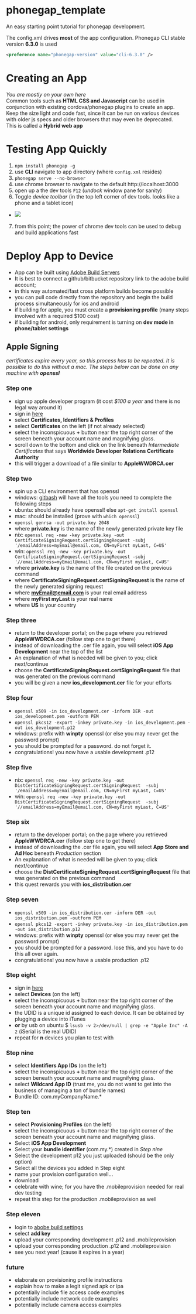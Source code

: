 # phonegap_template
An easy starting point tutorial for phonegap development.

The config.xml drives **most** of the app configuration.
Phonegap CLI stable version **6.3.0** is used

``` xml
<preference name="phonegap-version" value="cli-6.3.0" />
```

# Creating an App
_You are mostly on your own here_  
Common tools such as **HTML CSS and Javascript** can be used in conjunction with existing cordova/phonegap plugins to create an app.  
Keep the size light and code fast, since it can be run on various devices with older js specs and older browsers that may even be deprecated.  
This is called a **Hybrid web app**

# Testing App Quickly
1. ```npm install phonegap -g```
2. use **CLI** navigate to app directory (where ```config.xml``` resides)
3. ```phonegap serve --no-browser```
4. use chrome browser to navigate to the default http://localhost:3000
5. open up a the dev tools ```F12``` (_undock_ window pane for sanity)
6. Toggle _device toolbar_ (in the top left corner of dev tools. looks like a phone and a tablet icon)
 - ![](http://shondiaz.com/host/dev-tool-icon.png)
7. from this point; the power of chrome dev tools can be used to debug and build applications fast

# Deploy App to Device
- App can be built using [Adobe Build Servers](https://build.phonegap.com/apps)
- It is best to connect a github/bitbucket repository link to the adobe build account; 
 - in this way automated/fast cross platform builds become possible
 - you can pull code directly from the repository and begin the build process simultaneously for ios and android
- if building for apple, you must create a **provisioning profile** (many steps involved with a required $100 cost)
- if building for android, only requirement is turning on **dev mode in phone/tablet settings**

## Apple Signing
_certificates expire every year, so this process has to be repeated. It is possible to do this without a mac.
The steps below can be done on any machine with **openssl**_

### Step one
- sign up apple developer program (it cost _$100 a year_ and there is no legal way around it)
- sign in [here](https://developer.apple.com/account/)
- select **Certificates, Identifiers & Profiles**
- select **Certificates** on the left (if not already selected)
- select the inconspicuous **+** button near the top right corner of the screen beneath your account name and magnifying glass.
- scroll down to the bottom and click on the link beneath _Intermediate Certificates_ that says **Worldwide Developer Relations Certificate Authority**
 - this will trigger a download of a file similar to **AppleWWDRCA.cer**
 
### Step two
- spin up a CLI environment that has openssl
 - windows: [gitbash](https://git-for-windows.github.io/) will have all the tools you need to complete the following steps
 - ubuntu: should already have openssl! else ```apt-get install openssl```
 - mac: should be installed (prove with ```which openssl```)
- ```openssl genrsa -out private.key 2048```
 - where **private.key** is the name of the newly generated private key file
- nix: ```openssl req -new -key private.key -out CertificateSigningRequest.certSigningRequest -subj '/emailAddress=myEmail@email.com, CN=myFirst myLast, C=US'```
- win: ```openssl req -new -key private.key -out CertificateSigningRequest.certSigningRequest -subj '//emailAddress=myEmail@email.com, CN=myFirst myLast, C=US'```
 - where **private.key** is the name of the file created on the previous command
 - where **CertificateSigningRequest.certSigningRequest** is the name of the newly generated signing request
 - where **myEmail@email.com** is your real email address
 - where **myFirst myLast** is your real name
 - where **US** is your country

### Step three
- return to the developer portal; on the page where you retrieved **AppleWWDRCA.cer** (follow step one to get there)
- instead of downloading the .cer file again, you will select **iOS App Development** near the top of the list
 - An explanation of what is needed will be given to you; click next/continue
- choose the **CertificateSigningRequest.certSigningRequest** file that was generated on the previous command
- you will be given a new **ios_development.cer** file for your efforts

### Step four
- ```openssl x509 -in ios_development.cer -inform DER -out ios_development.pem -outform PEM```
- ```openssl pkcs12 -export -inkey private.key -in ios_development.pem -out ios_development.p12```
 - windows: prefix with **winpty** openssl (or else you may never get the password prompt)
 - you should be prompted for a password. do not forget it.
- congratulations! you now have a usable development .p12

### Step five
- nix: ```openssl req -new -key private.key -out DistCertificateSigningRequest.certSigningRequest  -subj '/emailAddress=myEmail@email.com, CN=myFirst myLast, C=US'```
- win: ```openssl req -new -key private.key -out DistCertificateSigningRequest.certSigningRequest  -subj '//emailAddress=myEmail@email.com, CN=myFirst myLast, C=US'```

### Step six
- return to the developer portal; on the page where you retrieved **AppleWWDRCA.cer** (follow step one to get there)
- instead of downloading the .cer file again, you will select **App Store and Ad Hoc** beneath _Production_ section
 - An explanation of what is needed will be given to you; click next/continue
- choose the **DistCertificateSigningRequest.certSigningRequest** file that was generated on the previous command
- this quest rewards you with **ios_distribution.cer**

### Step seven
- ```openssl x509 -in ios_distribution.cer -inform DER -out ios_distribution.pem -outform PEM```
- ```openssl pkcs12 -export -inkey private.key -in ios_distribution.pem -out ios_distribution.p12```
 - windows: prefix with **winpty** openssl (or else you may never get the password prompt)
 - you should be prompted for a password. lose this, and you have to do this all over again.
- congratulations! you now have a usable production .p12

### Step eight
- sign in [here](https://developer.apple.com/account/)
- select **Devices** (on the left)
- select the inconspicuous **+** button near the top right corner of the screen beneath your account name and magnifying glass.
 - the UDID is a unique id assigned to each device. It can be obtained by plugging a device into iTunes
 - **or** by usb on ubuntu $ ```lsusb -v 2>/dev/null | grep -e "Apple Inc" -A 2``` (iSerial is the real UDID)
- repeat for **n** devices you plan to test with

### Step nine
- select **Identifiers App IDs** (on the left)
- select the inconspicuous **+** button near the top right corner of the screen beneath your account name and magnifying glass.
- select **Wildcard App ID** (trust me, you do not want to get into the business of managing a ton of bundle names)
 - Bundle ID:  com.myCompanyName.*

### Step ten
- select **Provisioning Profiles** (on the left)
- select the inconspicuous **+** button near the top right corner of the screen beneath your account name and magnifying glass.
- Select **iOS App Development**
 - Select your **bundle identifier** (com.my.*) created in _Step nine_
 - Select the development p12 you just uploaded (should be the only option)
 - Select all the devices you added in Step eight
 - name your provision configuration well...
 - download
- celebrate with wine; for you have the .mobileprovision needed for real dev testing
- repeat this step for the production .mobileprovision as well

### Step eleven
- login to [abobe build settings](https://build.phonegap.com/people/edit)
- select **add key**
- upload your corresponding development .p12 and .mobileprovision
- upload your corresponding production .p12 and .mobileprovision
- see you next year! (cause it expires in a year)
 

### future
- elaborate on provisioning profile instructions
- explain how to make a legit signed apk or ipa
- potentially include file access code examples
- potentially include network code examples
- potentially include camera access examples